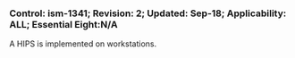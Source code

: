 ### Control: ism-1341; Revision: 2; Updated: Sep-18; Applicability: ALL; Essential Eight:N/A
<p>A HIPS is implemented on workstations.</p>